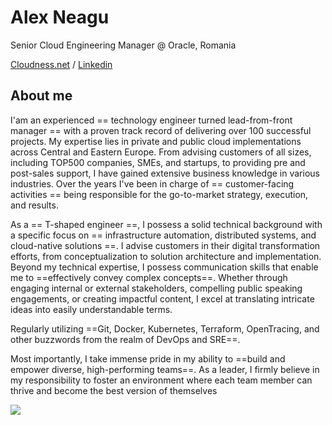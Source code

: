 
# Alex Neagu

Senior Cloud Engineering Manager @ Oracle, Romania

 [Cloudness.net](https://cloudness.net/author/alex/) / [Linkedin](www.linkedin.com/in/neagualex)

## About me

 I'am an experienced == technology engineer turned lead-from-front manager == with a proven track record of delivering over 100 successful projects. My expertise lies in private and public cloud implementations across Central and Eastern Europe. From advising customers of all sizes, including TOP500 companies, SMEs, and startups, to providing pre and post-sales support, I have gained extensive business knowledge in various industries. Over the years I've been in charge of == customer-facing activities == being responsible for the go-to-market strategy, execution, and results.

As a == T-shaped engineer ==, I possess a solid technical background with a specific focus on == infrastructure automation, distributed systems, and cloud-native solutions ==. I advise customers in their digital transformation efforts, from conceptualization to solution architecture and implementation. Beyond my technical expertise, I possess communication skills that enable me to ==effectively convey complex concepts==. Whether through engaging internal or external stakeholders, compelling public speaking engagements, or creating impactful content, I excel at translating intricate ideas into easily understandable terms.

Regularly utilizing ==Git, Docker, Kubernetes, Terraform, OpenTracing, and other buzzwords from the realm of DevOps and SRE==.

Most importantly, I take immense pride in my ability to ==build and empower diverse, high-performing teams==. As a leader, I firmly believe in my responsibility to foster an environment where each team member can thrive and become the best version of themselves

![](https://progress-bar.dev/50)





